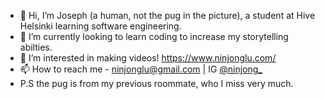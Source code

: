 - 👋 Hi, I’m Joseph (a human, not the pug in the picture), a student at Hive Helsinki learning software engineering.
- 🌱 I’m currently looking to learn coding to increase my storytelling abilties.
- 👀 I’m interested in making videos! https://www.ninjonglu.com/
- 📫 How to reach me - ninjonglu@gmail.com | IG [@ninjong_](https://www.instagram.com/ninjong_/)
- P.S the pug is from my previous roommate, who I miss very much.
<!---
quietmid/quietmid is a ✨ special ✨ repository because its `README.md` (this file) appears on your GitHub profile.
You can click the Preview link to take a look at your changes.
--->
